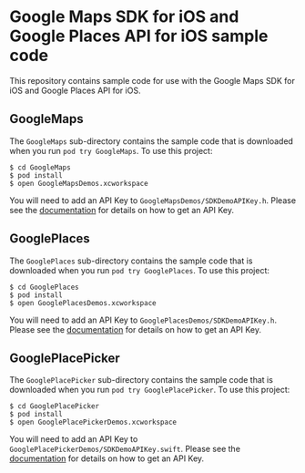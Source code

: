 # Google Maps SDK for iOS and Google Places API for iOS sample code

This repository contains sample code for use with the Google Maps SDK for iOS
and Google Places API for iOS.

## GoogleMaps

The `GoogleMaps` sub-directory contains the sample code that is downloaded
when you run `pod try GoogleMaps`. To use this project:

```
$ cd GoogleMaps
$ pod install
$ open GoogleMapsDemos.xcworkspace
```

You will need to add an API Key to `GoogleMapsDemos/SDKDemoAPIKey.h`. Please see the
[documentation](https://developers.google.com/maps/documentation/ios-sdk/start#get-key)
for details on how to get an API Key.

## GooglePlaces

The `GooglePlaces` sub-directory contains the sample code that is downloaded
when you run `pod try GooglePlaces`. To use this project:

```
$ cd GooglePlaces
$ pod install
$ open GooglePlacesDemos.xcworkspace
```

You will need to add an API Key to `GooglePlacesDemos/SDKDemoAPIKey.h`. Please see the
[documentation](https://developers.google.com/places/ios-api/start#get-key)
for details on how to get an API Key.

## GooglePlacePicker

The `GooglePlacePicker` sub-directory contains the sample code that is 
downloaded when you run `pod try GooglePlacePicker`. To use this project:

```
$ cd GooglePlacePicker
$ pod install
$ open GooglePlacePickerDemos.xcworkspace
```

You will need to add an API Key to `GooglePlacePickerDemos/SDKDemoAPIKey.swift`. Please see the
[documentation](https://developers.google.com/places/ios-api/start#get-key)
for details on how to get an API Key.
